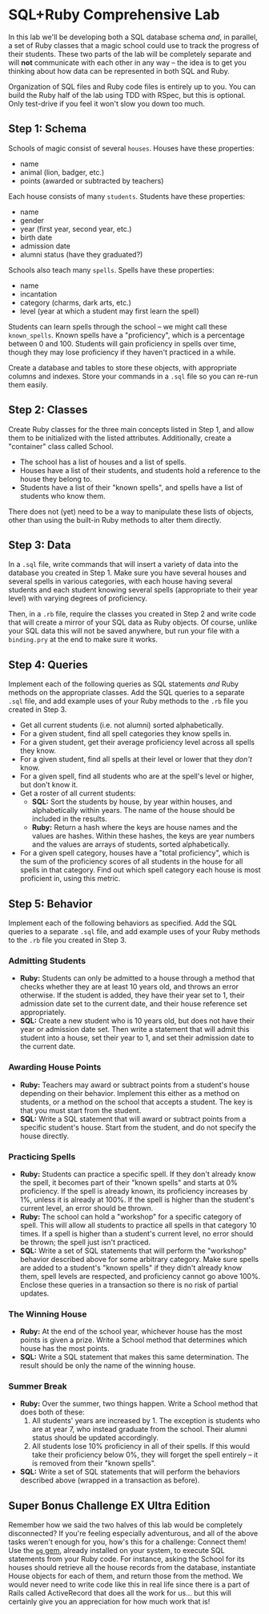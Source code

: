 # SQL+Ruby Comprehensive Lab

In this lab we'll be developing both a SQL database schema *and*, in parallel, a set of Ruby classes that a magic school could use to track the progress of their students. These two parts of the lab will be completely separate and will **not** communicate with each other in any way &ndash; the idea is to get you thinking about how data can be represented in both SQL and Ruby.

Organization of SQL files and Ruby code files is entirely up to you. You can build the Ruby half of the lab using TDD with RSpec, but this is optional. Only test-drive if you feel it won't slow you down too much.

## Step 1: Schema

Schools of magic consist of several `houses`. Houses have these properties:

* name
* animal (lion, badger, etc.)
* points (awarded or subtracted by teachers)

Each house consists of many `students`. Students have these properties:

* name
* gender
* year (first year, second year, etc.)
* birth date
* admission date
* alumni status (have they graduated?)

Schools also teach many `spells`. Spells have these properties:

* name
* incantation
* category (charms, dark arts, etc.)
* level (year at which a student may first learn the spell)

Students can learn spells through the school &ndash; we might call these `known_spells`. Known spells have a "proficiency", which is a percentage between 0 and 100. Students will gain proficiency in spells over time, though they may lose proficiency if they haven't practiced in a while.

Create a database and tables to store these objects, with appropriate columns and indexes. Store your commands in a `.sql` file so you can re-run them easily.

## Step 2: Classes

Create Ruby classes for the three main concepts listed in Step 1, and allow them to be initialized with the listed attributes. Additionally, create a "container" class called School.

* The school has a list of houses and a list of spells.
* Houses have a list of their students, and students hold a reference to the house they belong to.
* Students have a list of their "known spells", and spells have a list of students who know them.

There does not (yet) need to be a way to manipulate these lists of objects, other than using the built-in Ruby methods to alter them directly.

## Step 3: Data

In a `.sql` file, write commands that will insert a variety of data into the database you created in Step 1. Make sure you have several houses and several spells in various categories, with each house having several students and each student knowing several spells (appropriate to their year level) with varying degrees of proficiency.

Then, in a `.rb` file, require the classes you created in Step 2 and write code that will create a mirror of your SQL data as Ruby objects. Of course, unlike your SQL data this will not be saved anywhere, but run your file with a `binding.pry` at the end to make sure it works.

## Step 4: Queries

Implement each of the following queries as SQL statements *and* Ruby methods on the appropriate classes. Add the SQL queries to a separate `.sql` file, and add example uses of your Ruby methods to the `.rb` file you created in Step 3.

* Get all current students (i.e. not alumni) sorted alphabetically.
* For a given student, find all spell categories they know spells in.
* For a given student, get their average proficiency level across all spells they know.
* For a given student, find all spells at their level or lower that they *don't* know.
* For a given spell, find all students who are at the spell's level or higher, but don't know it.
* Get a roster of all current students:
  * **SQL:** Sort the students by house, by year within houses, and alphabetically within years. The name of the house should be included in the results.
  * **Ruby:** Return a hash where the keys are house names and the values are hashes. Within these hashes, the keys are year numbers and the values are arrays of students, sorted alphabetically.
* For a given spell category, houses have a "total proficiency", which is the sum of the proficiency scores of all students in the house for all spells in that category. Find out which spell category each house is most proficient in, using this metric.

## Step 5: Behavior

Implement each of the following behaviors as specified. Add the SQL queries to a separate `.sql` file, and add example uses of your Ruby methods to the `.rb` file you created in Step 3.

### Admitting Students

* **Ruby:** Students can only be admitted to a house through a method that checks whether they are at least 10 years old, and throws an error otherwise. If the student is added, they have their year set to 1, their admission date set to the current date, and their house reference set appropriately.
* **SQL:** Create a new student who is 10 years old, but does not have their year or admission date set. Then write a statement that will admit this student into a house, set their year to 1, and set their admission date to the current date.

### Awarding House Points

* **Ruby:** Teachers may award or subtract points from a student's house depending on their behavior. Implement this either as a method on students, or a method on the school that accepts a student. The key is that you must start from the student.
* **SQL:** Write a SQL statement that will award or subtract points from a specific student's house. Start from the student, and do not specify the house directly.

### Practicing Spells

* **Ruby:** Students can practice a specific spell. If they don't already know the spell, it becomes part of their "known spells" and starts at 0% proficiency. If the spell is already known, its proficiency increases by 1%, unless it is already at 100%. If the spell is higher than the student's current level, an error should be thrown.
* **Ruby:** The school can hold a "workshop" for a specific category of spell. This will allow all students to practice all spells in that category 10 times. If a spell is higher than a student's current level, no error should be thrown; the spell just isn't practiced.
* **SQL:** Write a set of SQL statements that will perform the "workshop" behavior described above for some arbitrary category. Make sure spells are added to a student's "known spells" if they didn't already know them, spell levels are respected, and proficiency cannot go above 100%. Enclose these queries in a transaction so there is no risk of partial updates.

### The Winning House

* **Ruby:** At the end of the school year, whichever house has the most points is given a prize. Write a School method that determines which house has the most points.
* **SQL:** Write a SQL statement that makes this same determination. The result should be only the name of the winning house.

### Summer Break

* **Ruby:** Over the summer, two things happen. Write a School method that does both of these:
  1. All students' years are increased by 1. The exception is students who are at year 7, who instead graduate from the school. Their alumni status should be updated accordingly.
  2. All students lose 10% proficiency in all of their spells. If this would take their proficiency below 0%, they will forget the spell entirely &ndash; it is removed from their "known spells".
* **SQL:** Write a set of SQL statements that will perform the behaviors described above (wrapped in a transaction as before).

## Super Bonus Challenge EX Ultra Edition

Remember how we said the two halves of this lab would be completely disconnected? If you're feeling especially adventurous, and all of the above tasks weren't enough for you, how's this for a challenge: Connect them! Use the [`pg` gem](http://deveiate.org/code/pg/), already installed on your system, to execute SQL statements from your Ruby code. For instance, asking the School for its houses should retrieve all the house records from the database, instantiate House objects for each of them, and return those from the method. We would never need to write code like this in real life since there is a part of Rails called ActiveRecord that does all the work for us... but this will certainly give you an appreciation for how much work that is!
